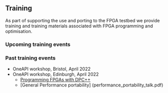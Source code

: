 ## Training

As part of supporting the use and porting to the FPGA testbed we provide training and training materials associated with FPGA programming and optimisation.

### Upcoming training events

### Past training events

- OneAPI workshop, Bristol, April 2022
- OneAPI workshop, Edinburgh, April 2022
   - [Programming FPGAs with DPC++](DPCandFPGAs.pdf)
   - [General Performance portability] (performance_portability_talk.pdf)
